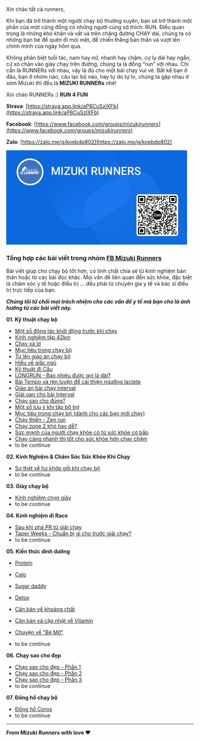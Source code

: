 


Xin chào tất cả runners,

Khi bạn đã trở thành một người chạy bộ thường xuyên, bạn sẽ trở thành một phần của một cộng đồng có những người cùng sở thích: RUN.
Điều quan trọng là những khó khăn và vất vả trên chặng đường CHẠY dài, chúng ta có những bạn bè để quên đi mỏi mệt, để chiến thắng bản thân và vượt lên chính mình của ngày hôm qua.

Không phân biệt tuổi tác, nam hay nữ, nhanh hay chậm, cự ly dài hay ngắn, cứ xỏ chân vào giày chạy trên đường, chúng ta là đồng “run” với nhau.
Chỉ cần là RUNNERs với nhau, vậy là đủ cho một bài chạy vui vẻ. Bất kể bạn ở đâu, bạn ở nhóm nào, câu lạc bộ nào, hay tự do tự lo, chúng ta gặp nhau ở xóm Mizuki thì đều là **MIZUKI RUNNERs** nhé! 

Xin chào RUNNERs :) **RUN 4 FUN**


**Strava**: [https://strava.app.link/aP8CuSzlXFb](https://strava.app.link/aP8CuSzlXFb)

**Facebook**: [https://www.facebook.com/groups/mizukirunners](https://www.facebook.com/groups/mizukirunners)

**Zalo**: [https://zalo.me/g/koebdp802](https://zalo.me/g/koebdp802)

![](/pictures/16827841211157243015.jpeg)


### Tổng hợp các bài viết trong nhóm [FB Mizuki Runners](https://www.facebook.com/groups/mizukirunners/learning_content)

Bài viết giúp cho chạy bộ tốt hơn, có tính chất chia sẻ từ kinh nghiệm bản thân hoặc từ các bài đọc khác. Mọi vấn đề liên quan đến sức khỏe, đặc biệt là chăm sóc y tế hoặc điều trị ... đều phải từ chuyên gia y tế và bác sĩ điều trị trực tiếp của bạn. 

***Chúng tôi từ chối mọi trách nhiệm cho các vấn đề y tế mà bạn cho là ảnh hưởng từ các bài viết này.***

**01. Kỹ thuật chạy bộ**
- [Một số động tác khởi động trước khi chạy](guide/guide1_01.md)
- [Kinh nghiệm tập 42km](guide/guide1_02.md)
- [Chạy xà lơ](guide/guide1_03.md)
- [Mục tiêu trong chạy bộ](guide/guide1_04.md)
- [Tự lên giáo án chạy bộ](guide/guide1_05.md)
- [Hiểu về giấc ngủ](guide/guide1_06.md)
- [Kỹ thuật đi Cầu](guide/guide1_07.md)
- [LONGRUN - Bao nhiêu được gọi là dài?](guide/guide1_08.md)
- [Bài Tempo và rèn luyện để cải thiện ngưỡng lactete](guide/guide1_09.md)
- [Giáo án bài chạy Interval](guide/guide1_10.md)
- [Giải oan cho bài Interval](guide/guide1_11.md)
- [Chạy sao cho đúng?](guide/guide1_12.md)
- [Một số lưu ý khi tập bổ trợ](guide/guide1_13.md)
- [Mục tiêu trong chạy bộ (dành cho các bạn mới chạy)](guide/guide1_14.md)
- [Chạy thiền - Zen run](guide/guide1_15.md)
- [Chạy zone 2 khó hay dễ?](guide/guide1_16.md)
- [Sức mạnh của người chạy khỏe có từ sức khỏe cơ bắp](guide/guide1_17.md)
- [Chạy càng nhanh thì tốt cho sức khỏe hơn chạy chậm](guide/guide1_18.md)
- to be continue

**02. Kinh Nghiệm & Chăm Sóc Sức Khỏe Khi Chạy**
- [Sự thật về hư khớp gối khi chạy bộ](guide/guide2_03.md)
- to be continue

**03. Giày chạy bộ**
- [Kinh nghiệm chọn giày](guide/guide3_01.md)
- to be continue

**04. Kinh nghiệm đi Race**
- [Sau khi phá PR từ giải chạy](guide/guide4_01.md)
- [Taper Weeks - Chuẩn bị gì cho trước giải chạy?](guide/guide4_02.md)
- to be continue

**05. Kiến thức dinh dưỡng**
- [Protein](guide/guide5_01.md)
- [Calo](guide/guide5_02.md)
- [Sugar daddy](guide/guide5_03.md)
- [Detox](guide/guide5_04.md)
- [Căn bản về khoáng chất](guide/guide5_05.md)
- [Căn bản và cập nhật về Vitamin](guide/guide5_06.md)
- [Chuyện về "Bé Mỡ"](guide/guide5_07.md)

- to be continue

**06. Chạy sao cho đẹp**
- [Chạy sao cho đẹp - Phần 1](guide/guide6_01.md)
- [Chạy sao cho đẹp - Phần 2](guide/guide6_02.md)
- [Chạy sao cho đẹp - Phần 3](guide/guide6_03.md)
- to be continue

**07. Đồng hồ chạy bộ**
- [Đồng hồ Coros](guide/guide7_01.md)
- to be continue

---
**From Mizuki Runners with love ♥️**